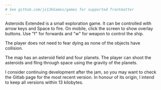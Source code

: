 ```yaml
---
# See github.com/js13kGames/games for supported frontmatter
---
```

Asteroids Extended is a small exploration game. It can be controlled with arrow keys and Space to fire. On mobile, click the screen to show overlay buttons. Use "f" for forwards and "w" for weapon to control the ship.

The player does not need to fear dying as none of the objects have collision.

The map has an asteroid field and four planets. The player can shoot the asteroids and fling through space using the gravity of the planets.

I consider continuing development after the jam, so you may want to check the Gitlab page for the most recent version. In honour of its origin, I intend to keep all versions within 13 kilobytes.